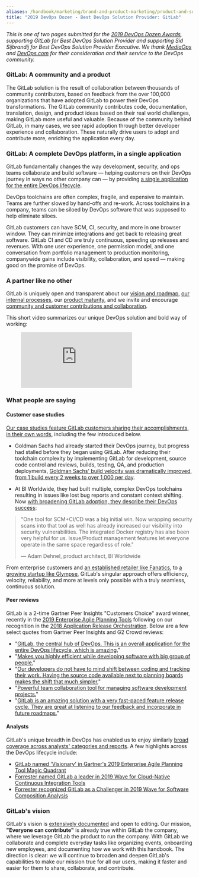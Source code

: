 ```yaml
---
aliases: /handbook/marketing/brand-and-product-marketing/product-and-solution-marketing/dod12/2019-Best-Solution
title: "2019 DevOps Dozen - Best DevOps Solution Provider: GitLab"
---
```


*This is one of two pages submitted for the [2019 DevOps Dozen Awards](https://devopsdozen.com/), supporting GitLab for Best DevOps Solution Provider and supporting Sid Sijbrandij for Best DevOps Solution Provider Executive. We thank [MediaOps](https://mediaops.io/) and [DevOps.com](https://devops.com/) for their consideration and their service to the DevOps community.*

### GitLab: A community **and** a product

The GitLab solution is the result of collaboration between thousands of community contributors, based on feedback from the over 100,000 organizations that have adopted GitLab to power their DevOps transformations. The GitLab community contributes code, documentation, translation, design, and product ideas based on their real world challenges, making GitLab more useful and valuable. Because of the community behind GitLab, in many cases, we see rapid adoption through better developer experience and collaboration. These naturally drive users to adopt and contribute more, enriching the application every day.

### GitLab: A complete DevOps platform, in a single application

GitLab fundamentally changes the way development, security, and ops teams collaborate and build software — helping customers on their DevOps journey in ways no other company can — by providing [a single application for the entire DevOps lifecycle](https://about.gitlab.com/stages-devops-lifecycle/).

DevOps toolchains are often complex, fragile, and expensive to maintain. Teams are further slowed by hand-offs and re-work. Across toolchains in a company, teams can be siloed by DevOps software that was supposed to help eliminate siloes.

GitLab customers can have SCM, CI, security, and more in one browser window. They can minimize integrations and get back to releasing great software. GitLab CI and CD are truly continuous, speeding up releases and revenues. With one user experience, one permission model, and one conversation from portfolio management to production monitoring, companywide gains include visibility, collaboration, and speed — making good on the promise of DevOps.

### A partner like no other

GitLab is uniquely open and transparent about our [vision and roadmap](https://about.gitlab.com/direction/), [our internal processes](/handbook/), our [product maturity](https://about.gitlab.com/direction/maturity/), and we invite and encourage [community and customer contributions and collaboration](https://about.gitlab.com/community/contribute/).

This short video summarizes our unique DevOps solution and bold way of working:

<!-- blank line -->
<figure class="video_container">
  <iframe src="https://www.youtube.com/embed/MqL6BMOySIQ" frameborder="0" allowfullscreen="true"> </iframe>
</figure>
<!-- blank line -->

### What people are saying

#### Customer case studies

[Our case studies feature GitLab customers sharing their accomplishments, in their own words](https://about.gitlab.com/customers/), including the few introduced below.

- Goldman Sachs had already started their DevOps journey, but progress had stalled before they began using GitLab. After reducing their toolchain complexity by implementing GitLab for development, source code control and reviews, builds, testing, QA, and production deployments, [Goldman Sachs' build velocity was dramatically improved, from 1 build every 2 weeks to over 1,000 per day](https://about.gitlab.com/customers/goldman-sachs/).

- At BI Worldwide, they had built multiple, complex DevOps toolchains resulting in issues like lost bug reports and constant context shifting. Now [with broadening GitLab adoption, they describe their DevOps success](https://about.gitlab.com/customers/bi_worldwide/):

> "One tool for SCM+CI/CD was a big initial win. Now wrapping security scans into that tool as well has already increased our visibility into security vulnerabilities. The integrated Docker registry has also been very helpful for us. Issue/Product management features let everyone operate in the same space regardless of role."
>
>— Adam Dehnel, product architect, BI Worldwide

From enterprise customers and [an established retailer like Fanatics](https://about.gitlab.com/customers/fanatics/), to [a growing startup like Glympse](https://about.gitlab.com/customers/glympse/), GitLab's singular approach offers efficiency, velocity, reliability, and more at levels only possible with a truly seamless, continuous solution.

#### Peer reviews

GitLab is a 2-time Gartner Peer Insights "Customers Choice" award winner, recently in the [2019 Enterprise Agile Planning Tools](https://www.gartner.com/reviews/market/enterprise-agile-planning-tools/vendor/gitlab/product/gitlab?months=12) following on our recognition in the [2018 Application Release Orchestration](https://www.gartner.com/reviews/market/application-release-orchestration-solutions/vendor/gitlab). Below are a few select quotes from Gartner Peer Insights and G2 Crowd reviews:

- "[GitLab, the central hub of DevOps. This is an overall application for the entire DevOps lifecycle, which is amazing.](https://www.gartner.com/reviews/review/view/1017404)"
- "[Makes you highly efficient while developing software with big group of people.](https://www.gartner.com/reviews/review/view/987403)"
- "[Our developers do not have to mind shift between coding and tracking their work. Having the source code available next to planning boards makes the shift that much simpler.](https://www.gartner.com/reviews/review/view/956352)"
- "[Powerful team collaboration tool for managing software development projects.](https://www.g2.com/products/gitlab/reviews/gitlab-review-1976773)"
- "[GitLab is an amazing solution with a very fast-paced feature release cycle. They are great at listening to our feedback and incorporate in future roadmaps.](https://www.gartner.com/reviews/review/view/612634)"

#### Analysts

GitLab's unique breadth in DevOps has enabled us to enjoy similarly [broad coverage across analysts' categories and reports](/analysts/). A few highlights across the DevOps lifecycle include:

- [GitLab named 'Visionary' in Gartner's 2019 Enterprise Agile Planning Tool Magic Quadrant](https://about.gitlab.com/blog/2019/05/22/gitlab-identified-by-gartner-as-eapt-visionary/)
- [Forrester named GitLab a leader in 2019 Wave for Cloud-Native Continuous Integration Tools](/analysts/forrester-cloudci19/)
- [Forrester recognized GitLab as a Challenger in 2019 Wave for Software Composition Analysis](https://about.gitlab.com/blog/2019/04/12/gitlab-is-an-sca-contender/)

### GitLab's vision

GitLab's vision is [extensively documented](https://about.gitlab.com/direction/) and open to editing. Our mission, **"Everyone can contribute"** is already true within GitLab the company, where we leverage GitLab the product to run the company. With GitLab we collaborate and complete everyday tasks like organizing events, onboarding new employees, and documenting how we work with this handbook. The direction is clear: we will continue to broaden and deepen GitLab's capabilities to make our mission true for all our users, making it faster and easier for them to share, collaborate, and contribute.
